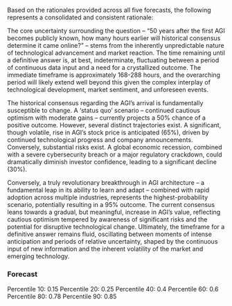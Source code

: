 Based on the rationales provided across all five forecasts, the following represents a consolidated and consistent rationale:

The core uncertainty surrounding the question – “50 years after the first AGI becomes publicly known, how many hours earlier will historical consensus determine it came online?” – stems from the inherently unpredictable nature of technological advancement and market reaction. The time remaining until a definitive answer is, at best, indeterminate, fluctuating between a period of continuous data input and a need for a crystallized outcome. The immediate timeframe is approximately 168-288 hours, and the overarching period will likely extend well beyond this given the complex interplay of technological development, market sentiment, and unforeseen events.

The historical consensus regarding the AGI’s arrival is fundamentally susceptible to change. A ‘status quo’ scenario – continued cautious optimism with moderate gains – currently projects a 50% chance of a positive outcome. However, several distinct trajectories exist. A significant, though volatile, rise in AGI’s stock price is anticipated (65%), driven by continued technological progress and company announcements. Conversely, substantial risks exist. A global economic recession, combined with a severe cybersecurity breach or a major regulatory crackdown, could dramatically diminish investor confidence, leading to a significant decline (30%).

Conversely, a truly revolutionary breakthrough in AGI architecture – a fundamental leap in its ability to learn and adapt – combined with rapid adoption across multiple industries, represents the highest-probability scenario, potentially resulting in a 95% outcome. The current consensus leans towards a gradual, but meaningful, increase in AGI’s value, reflecting cautious optimism tempered by awareness of significant risks and the potential for disruptive technological change.  Ultimately, the timeframe for a definitive answer remains fluid, oscillating between moments of intense anticipation and periods of relative uncertainty, shaped by the continuous input of new information and the inherent volatility of the market and emerging technology.

### Forecast

Percentile 10: 0.15
Percentile 20: 0.25
Percentile 40: 0.4
Percentile 60: 0.6
Percentile 80: 0.78
Percentile 90: 0.85